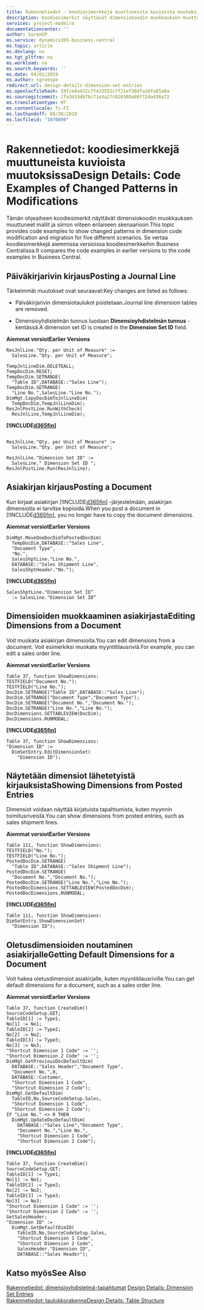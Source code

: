```yaml
---
title: Rakennetiedot - koodiesimerkkejä muuttuneista kuvioista muutoksissa | Microsoft Docs
description: Koodiesimerkit näyttävät dimensiokoodin muokkauksen muuttuneet mallit ja siirron viiteen erilaiseen skenaarioon. Se vertaa koodiesimerkkejä aiemmissa versioissa koodiesimerkkeihin Business Centralissa.
services: project-madeira
documentationcenter: ''
author: SorenGP
ms.service: dynamics365-business-central
ms.topic: article
ms.devlang: na
ms.tgt_pltfrm: na
ms.workload: na
ms.search.keywords: ''
ms.date: 04/01/2019
ms.author: sgroespe
redirect_url: design-details-dimension-set-entries
ms.openlocfilehash: 59fce0a432c7f433552cff21ef304fa16fa85a8a
ms.sourcegitcommit: 1fa3d33db7bc71e3a27c826308a80ff24a436a72
ms.translationtype: HT
ms.contentlocale: fi-FI
ms.lasthandoff: 08/30/2019
ms.locfileid: "1970899"
---
```

# <a name="design-details-code-examples-of-changed-patterns-in-modifications"></a><span data-ttu-id="68d6b-104">Rakennetiedot: koodiesimerkkejä muuttuneista kuvioista muutoksissa</span><span class="sxs-lookup"><span data-stu-id="68d6b-104">Design Details: Code Examples of Changed Patterns in Modifications</span></span>
<span data-ttu-id="68d6b-105">Tämän ohjeaiheen koodiesimerkit näyttävät dimensiokoodin muokkauksen muuttuneet mallit ja siirron viiteen erilaiseen skenaarioon.</span><span class="sxs-lookup"><span data-stu-id="68d6b-105">This topic provides code examples to show changed patterns in dimension code modification and migration for five different scenarios.</span></span> <span data-ttu-id="68d6b-106">Se vertaa koodiesimerkkejä aiemmissa versioissa koodiesimerkkeihin Business Centralissa.</span><span class="sxs-lookup"><span data-stu-id="68d6b-106">It compares the code examples in earlier versions to the code examples in Business Central.</span></span>

## <a name="posting-a-journal-line"></a><span data-ttu-id="68d6b-107">Päiväkirjarivin kirjaus</span><span class="sxs-lookup"><span data-stu-id="68d6b-107">Posting a Journal Line</span></span>  
<span data-ttu-id="68d6b-108">Tärkeimmät muutokset ovat seuraavat:</span><span class="sxs-lookup"><span data-stu-id="68d6b-108">Key changes are listed as follows:</span></span>  

- <span data-ttu-id="68d6b-109">Päiväkirjarivin dimensiotaulukot poistetaan.</span><span class="sxs-lookup"><span data-stu-id="68d6b-109">Journal line dimension tables are removed.</span></span>  

- <span data-ttu-id="68d6b-110">Dimensioyhdistelmän tunnus luodaan **Dimensioyhdistelmän tunnus** -kentässä.</span><span class="sxs-lookup"><span data-stu-id="68d6b-110">A dimension set ID is created in the **Dimension Set ID** field.</span></span>  

<span data-ttu-id="68d6b-111">**Aiemmat versiot**</span><span class="sxs-lookup"><span data-stu-id="68d6b-111">**Earlier Versions**</span></span>  

```  
ResJnlLine."Qty. per Unit of Measure" :=   
  SalesLine."Qty. per Unit of Measure";  

TempJnlLineDim.DELETEALL;  
TempDocDim.RESET;  
TempDocDim.SETRANGE(  
  "Table ID",DATABASE::"Sales Line");  
TempDocDim.SETRANGE(  
  "Line No.",SalesLine."Line No.");  
DimMgt.CopyDocDimToJnlLineDim(  
  TempDocDim,TempJnlLineDim);  
ResJnlPostLine.RunWithCheck(  
  ResJnlLine,TempJnlLineDim);  

```  

 **[!INCLUDE[d365fin](includes/d365fin_md.md)]**  

```  

ResJnlLine."Qty. per Unit of Measure" :=   
  SalesLine."Qty. per Unit of Measure";  

ResJnlLine."Dimension Set ID" :=   
  SalesLine." Dimension Set ID ";  
ResJnlPostLine.Run(ResJnlLine);  

```  

## <a name="posting-a-document"></a><span data-ttu-id="68d6b-112">Asiakirjan kirjaus</span><span class="sxs-lookup"><span data-stu-id="68d6b-112">Posting a Document</span></span>  
 <span data-ttu-id="68d6b-113">Kun kirjaat asiakirjan [!INCLUDE[d365fin](includes/d365fin_md.md)] -järjestelmään, asiakirjan dimensioita ei tarvitse kopioida.</span><span class="sxs-lookup"><span data-stu-id="68d6b-113">When you post a document in [!INCLUDE[d365fin](includes/d365fin_md.md)], you no longer have to copy the document dimensions.</span></span>  

 <span data-ttu-id="68d6b-114">**Aiemmat versiot**</span><span class="sxs-lookup"><span data-stu-id="68d6b-114">**Earlier Versions**</span></span>  

```  
DimMgt.MoveOneDocDimToPostedDocDim(  
  TempDocDim,DATABASE::"Sales Line",  
  "Document Type",  
  "No.",  
  SalesShptLine."Line No.",  
  DATABASE::"Sales Shipment Line",  
  SalesShptHeader."No.");  
```  

 **[!INCLUDE[d365fin](includes/d365fin_md.md)]**  

```  
SalesShptLine."Dimension Set ID”  
  := SalesLine."Dimension Set ID”  
```  

## <a name="editing-dimensions-from-a-document"></a><span data-ttu-id="68d6b-115">Dimensioiden muokkaaminen asiakirjasta</span><span class="sxs-lookup"><span data-stu-id="68d6b-115">Editing Dimensions from a Document</span></span>  
 <span data-ttu-id="68d6b-116">Voit muokata asiakirjan dimensioita.</span><span class="sxs-lookup"><span data-stu-id="68d6b-116">You can edit dimensions from a document.</span></span> <span data-ttu-id="68d6b-117">Voit esimerkiksi muokata myyntitilausriviä.</span><span class="sxs-lookup"><span data-stu-id="68d6b-117">For example, you can edit a sales order line.</span></span>  

 <span data-ttu-id="68d6b-118">**Aiemmat versiot**</span><span class="sxs-lookup"><span data-stu-id="68d6b-118">**Earlier Versions**</span></span>  

```  
Table 37, function ShowDimensions:  
TESTFIELD("Document No.");  
TESTFIELD("Line No.");  
DocDim.SETRANGE("Table ID",DATABASE::"Sales Line");  
DocDim.SETRANGE("Document Type","Document Type");  
DocDim.SETRANGE("Document No.","Document No.");  
DocDim.SETRANGE("Line No.","Line No.");  
DocDimensions.SETTABLEVIEW(DocDim);  
DocDimensions.RUNMODAL;  
```  

 **[!INCLUDE[d365fin](includes/d365fin_md.md)]**  

```  
Table 37, function ShowDimensions:  
"Dimension ID" :=   
  DimSetEntry.EditDimensionSet(  
    "Dimension ID");  
```  

## <a name="showing-dimensions-from-posted-entries"></a><span data-ttu-id="68d6b-119">Näytetään dimensiot lähetetyistä kirjauksista</span><span class="sxs-lookup"><span data-stu-id="68d6b-119">Showing Dimensions from Posted Entries</span></span>  
 <span data-ttu-id="68d6b-120">Dimensiot voidaan näyttää kirjatuista tapahtumista, kuten myynnin toimitusriveistä.</span><span class="sxs-lookup"><span data-stu-id="68d6b-120">You can show dimensions from posted entries, such as sales shipment lines.</span></span>  

 <span data-ttu-id="68d6b-121">**Aiemmat versiot**</span><span class="sxs-lookup"><span data-stu-id="68d6b-121">**Earlier Versions**</span></span>  

```  
Table 111, function ShowDimensions:  
TESTFIELD("No.");  
TESTFIELD("Line No.");  
PostedDocDim.SETRANGE(  
  "Table ID",DATABASE::"Sales Shipment Line");  
PostedDocDim.SETRANGE(  
  "Document No.","Document No.");  
PostedDocDim.SETRANGE("Line No.","Line No.");  
PostedDocDimensions.SETTABLEVIEW(PostedDocDim);  
PostedDocDimensions.RUNMODAL;  
```  

 **[!INCLUDE[d365fin](includes/d365fin_md.md)]**  

```  
Table 111, function ShowDimensions:  
DimSetEntry.ShowDimensionSet(  
  "Dimension ID");  
```  

## <a name="getting-default-dimensions-for-a-document"></a><span data-ttu-id="68d6b-122">Oletusdimensioiden noutaminen asiakirjalle</span><span class="sxs-lookup"><span data-stu-id="68d6b-122">Getting Default Dimensions for a Document</span></span>  
 <span data-ttu-id="68d6b-123">Voit hakea oletusdimensiot asiakirjalle, kuten myyntitilausriville.</span><span class="sxs-lookup"><span data-stu-id="68d6b-123">You can get default dimensions for a document, such as a sales order line.</span></span>  

 <span data-ttu-id="68d6b-124">**Aiemmat versiot**</span><span class="sxs-lookup"><span data-stu-id="68d6b-124">**Earlier Versions**</span></span>  

```  
Table 37, function CreateDim()  
SourceCodeSetup.GET;  
TableID[1] := Type1;  
No[1] := No1;  
TableID[2] := Type2;  
No[2] := No2;  
TableID[3] := Type3;  
No[3] := No3;  
"Shortcut Dimension 1 Code" := '';  
"Shortcut Dimension 2 Code" := '';  
DimMgt.GetPreviousDocDefaultDim(  
  DATABASE::"Sales Header","Document Type",  
  "Document No.",0,  
  DATABASE::Customer,  
  "Shortcut Dimension 1 Code",  
  "Shortcut Dimension 2 Code");  
DimMgt.GetDefaultDim(  
  TableID,No,SourceCodeSetup.Sales,  
  "Shortcut Dimension 1 Code",  
  "Shortcut Dimension 2 Code");  
IF "Line No." <> 0 THEN  
  DimMgt.UpdateDocDefaultDim(  
    DATABASE::"Sales Line","Document Type",  
    "Document No.","Line No.",  
    "Shortcut Dimension 1 Code",  
    "Shortcut Dimension 2 Code");  
```  

 **[!INCLUDE[d365fin](includes/d365fin_md.md)]**  

```  
Table 37, function CreateDim()  
SourceCodeSetup.GET;  
TableID[1] := Type1;  
No[1] := No1;  
TableID[2] := Type2;  
No[2] := No2;  
TableID[3] := Type3;  
No[3] := No3;  
"Shortcut Dimension 1 Code" := '';  
"Shortcut Dimension 2 Code" := '';  
GetSalesHeader;  
"Dimension ID" :=  
  DimMgt.GetDefaultDimID(  
    TableID,No,SourceCodeSetup.Sales,  
    "Shortcut Dimension 1 Code",  
    "Shortcut Dimension 2 Code",  
    SalesHeader."Dimension ID",  
    DATABASE::"Sales Header");

```  

## <a name="see-also"></a><span data-ttu-id="68d6b-125">Katso myös</span><span class="sxs-lookup"><span data-stu-id="68d6b-125">See Also</span></span>  
<span data-ttu-id="68d6b-126">[Rakennetiedot: dimensioyhdistelmä-tapahtumat](design-details-dimension-set-entries.md) </span><span class="sxs-lookup"><span data-stu-id="68d6b-126">[Design Details: Dimension Set Entries](design-details-dimension-set-entries.md) </span></span>  
[<span data-ttu-id="68d6b-127">Rakennetiedot: taulukkorakenne</span><span class="sxs-lookup"><span data-stu-id="68d6b-127">Design Details: Table Structure</span></span>](design-details-table-structure.md)   
